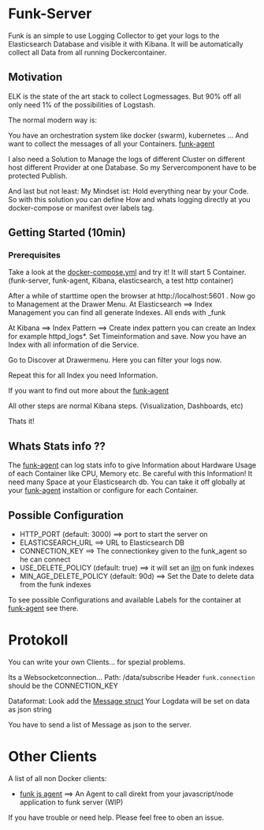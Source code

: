 # Funk-Server


Funk is an simple to use Logging Collector to get your logs to the Elasticsearch Database and visible it with Kibana.
It will be automatically collect all Data from all running Dockercontainer. 

## Motivation

ELK is the state of the art stack to collect Logmessages. 
But 90% off all only need 1% of the possibilities of Logstash.

The normal modern way is: 

You have an orchestration system like docker (swarm), kubernetes ...
And want to collect the messages of all your Containers. [funk-agent](https://github.com/fasibio/funk_agent)

I also need a Solution to Manage the logs of different Cluster on different host different Provider at one Database. 
So my Servercomponent have to be protected Publish. 

And last but not least: 
My Mindset ist: 
Hold everything near by your Code. 
So with this solution you can define How and whats logging directly at you docker-compose or manifest over labels tag.

## Getting Started (10min)

### Prerequisites

Take a look at the [docker-compose.yml](./example/docker-compose.yml) and try it!
It will start 5 Container.(funk-server, funk-agent, Kibana, elasticsearch, a test http container) 

After a while of starttime open the browser at http://localhost:5601 . 
Now go to Management at the Drawer Menu. 
At Elasticsearch ==> Index Management you can find all generate Indexes. All ends with _funk

At Kibana ==> Index Pattern ==> Create index pattern you can create an Index for example httpd_logs*. 
Set Timeinformation and save. 
Now you have an Index with all information of die Service. 

Go to Discover at Drawermenu. 
Here you can filter your logs now. 

Repeat this for all Index you need Information. 



If you want to find out more about the [funk-agent](https://github.com/fasibio/funk_agent)

All other steps are normal Kibana steps. (Visualization, Dashboards, etc)


Thats it! 
## Whats Stats info ?? 
The [funk-agent](https://github.com/fasibio/funk_agent) can log stats info to give Information about Hardware Usage of each Container like CPU, Memory etc. 
Be careful with this Information! It need many Space at your Elasticsearch db. You can take it off globally at your [funk-agent](https://github.com/fasibio/funk_agent) instaltion or configure for each Container.
 

## Possible Configuration

 - HTTP_PORT (default: 3000) ==> port to start the server on
 - ELASTICSEARCH_URL ==> URL to Elasticsearch DB
 - CONNECTION_KEY ==> The connectionkey given to the funk_agent so he can connect
 - USE_DELETE_POLICY (default: true) ==>  it will set an [ilm](https://www.elastic.co/guide/en/elasticsearch/reference/current/getting-started-index-lifecycle-management.html) on funk indexes
 - MIN_AGE_DELETE_POLICY (default: 90d) ==> Set the Date to delete data from the funk indexes


To see possible Configurations and available Labels for the container at [funk-agent](https://github.com/fasibio/funk_agent) see there. 


# Protokoll

You can write your own Clients... for spezial problems. 

Its a Websocketconnection...
Path: /data/subscribe
Header ```funk.connection``` should be the CONNECTION_KEY

Dataformat: 
Look add the [Message struct](./types.go)
Your Logdata will be set on data as json string

You have to send a list of Message as json to the server. 



# Other Clients

A list of all non Docker clients: 
- [funk js agent](https://github.com/fasibio/funk-js-agent) ==> An Agent to call direkt from your javascript/node application to funk server (WIP)


If you have trouble or need help. Please feel free to oben an issue. 